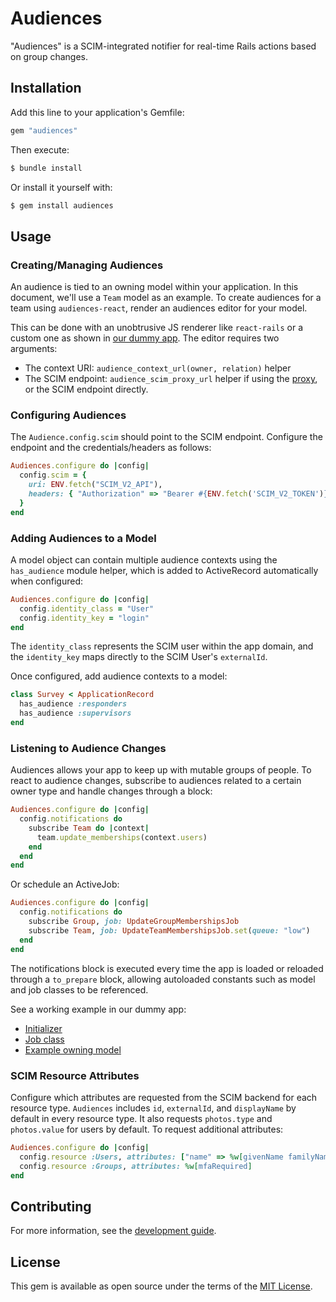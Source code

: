 # Audiences

"Audiences" is a SCIM-integrated notifier for real-time Rails actions based on group changes.

## Installation

Add this line to your application's Gemfile:

```ruby
gem "audiences"
```

Then execute:

```bash
$ bundle install
```

Or install it yourself with:

```bash
$ gem install audiences
```

## Usage

### Creating/Managing Audiences

An audience is tied to an owning model within your application. In this document, we'll use a `Team` model as an example. To create audiences for a team using `audiences-react`, render an audiences editor for your model.

This can be done with an unobtrusive JS renderer like `react-rails` or a custom one as shown in [our dummy app](../audiences/spec/dummy/app/frontend/entrypoints/application.js). The editor requires two arguments:

- The context URI: `audience_context_url(owner, relation)` helper
- The SCIM endpoint: `audience_scim_proxy_url` helper if using the [proxy](#configuring-the-scim-proxy), or the SCIM endpoint directly.

### Configuring Audiences

The `Audience.config.scim` should point to the SCIM endpoint. Configure the endpoint and the credentials/headers as follows:

```ruby
Audiences.configure do |config|
  config.scim = {
    uri: ENV.fetch("SCIM_V2_API"),
    headers: { "Authorization" => "Bearer #{ENV.fetch('SCIM_V2_TOKEN')}" }
  }
end
```

### Adding Audiences to a Model

A model object can contain multiple audience contexts using the `has_audience` module helper, which is added to ActiveRecord automatically when configured:

```ruby
Audiences.configure do |config|
  config.identity_class = "User"
  config.identity_key = "login"
end
```

The `identity_class` represents the SCIM user within the app domain, and the `identity_key` maps directly to the SCIM User's `externalId`.

Once configured, add audience contexts to a model:

```ruby
class Survey < ApplicationRecord
  has_audience :responders
  has_audience :supervisors
end
```

### Listening to Audience Changes

Audiences allows your app to keep up with mutable groups of people. To react to audience changes, subscribe to audiences related to a certain owner type and handle changes through a block:

```ruby
Audiences.configure do |config|
  config.notifications do
    subscribe Team do |context|
      team.update_memberships(context.users)
    end
  end
end
```

Or schedule an ActiveJob:

```ruby
Audiences.configure do |config|
  config.notifications do
    subscribe Group, job: UpdateGroupMembershipsJob
    subscribe Team, job: UpdateTeamMembershipsJob.set(queue: "low")
  end
end
```

The notifications block is executed every time the app is loaded or reloaded through a `to_prepare` block, allowing autoloaded constants such as model and job classes to be referenced.

See a working example in our dummy app:

- [Initializer](../spec/dummy/config/initializers/audiences.rb)
- [Job class](../spec/dummy/app/jobs/update_memberships_job.rb)
- [Example owning model](../spec/dummy/app/models/example_owner.rb)

### SCIM Resource Attributes

Configure which attributes are requested from the SCIM backend for each resource type. `Audiences` includes `id`, `externalId`, and `displayName` by default in every resource type. It also requests `photos.type` and `photos.value` for users by default. To request additional attributes:

```ruby
Audiences.configure do |config|
  config.resource :Users, attributes: ["name" => %w[givenName familyName formatted]]
  config.resource :Groups, attributes: %w[mfaRequired]
end
```

## Contributing

For more information, see the [development guide](../../docs/development.md).

## License

This gem is available as open source under the terms of the [MIT License](https://opensource.org/licenses/MIT).